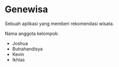 # Genewisa

Sebuah aplikasi yang memberi rekomendasi wisata.

Nama anggota kelompok:
- Joshua
- Butrahandisya
- Kevin
- Ikhlas
